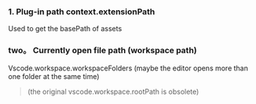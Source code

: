 ### 1. Plug-in path context.extensionPath
Used to get the basePath of assets
### two。 Currently open file path (workspace path)
Vscode.workspace.workspaceFolders (maybe the editor opens more than one folder at the same time)
> (the original vscode.workspace.rootPath is obsolete)